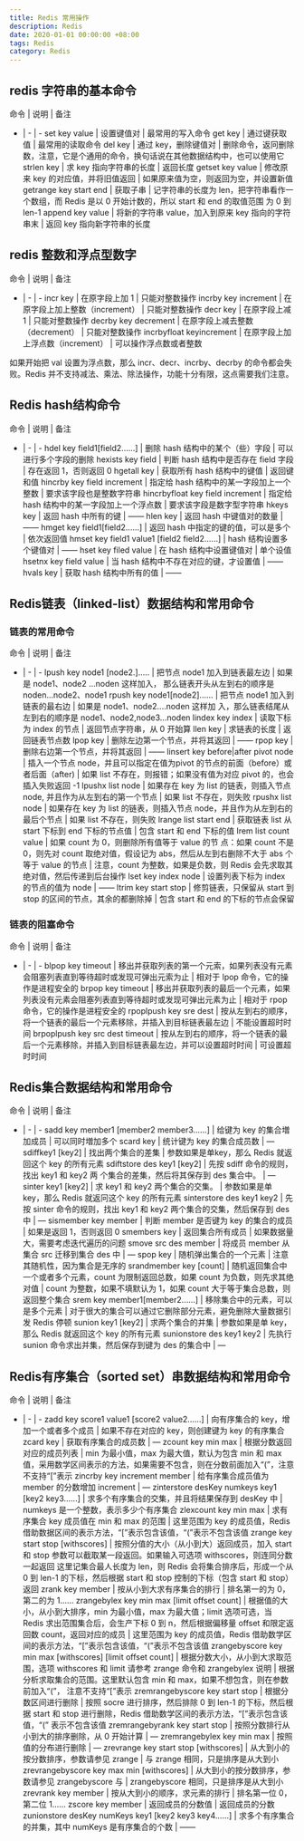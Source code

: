 ```yaml
---
title: Redis 常用操作
description: Redis
date: 2020-01-01 00:00:00 +08:00
tags: Redis
category: Redis
---
```


## redis 字符串的基本命令

命令 | 说明 | 备注
- | - | -
set key value | 设置键值对 | 最常用的写入命令
get key | 通过键获取值 | 最常用的读取命令
del key | 通过 key，删除键值对 | 删除命令，返冋删除数，注意，它是个通用的命令，换句话说在其他数据结构中，也可以使用它
strlen key | 求 key 指向字符串的长度 | 返回长度
getset key value | 修改原来 key 的对应值，并将旧值返回 | 如果原来值为空，则返回为空，并设置新值
getrange key start end | 获取子串 | 记字符串的长度为 len，把字符串看作一个数组，而 Redis 是以 0 开始计数的，所以 start 和 end 的取值范围 为 0 到 len-1
append key value | 将新的字符串 value，加入到原来 key 指向的字符串末 | 返回 key 指向新字符串的长度

## redis 整数和浮点型数字

命令 | 说明 | 备注
- | - | -
incr key | 在原字段上加 1 | 只能对整数操作
incrby key increment | 在原字段上加上整数（increment） | 只能对整数操作
decr key | 在原字段上减 1 | 只能对整数操作
decrby key decrement | 在原字段上减去整数（decrement） | 只能对整数操作
incrbyfloat keyincrement | 在原字段上加上浮点数（increment） | 可以操作浮点数或者整数

如果开始把 val 设置为浮点数，那么 incr、decr、incrby、decrby 的命令都会失败。Redis 并不支持减法、乘法、除法操作，功能十分有限，这点需要我们注意。

## Redis hash结构命令

命令 | 说明 | 备注
- | - | -
hdel key field1[field2......] | 删除 hash 结构中的某个（些）字段 | 可以进行多个字段的删除
hexists key field | 判断 hash 结构中是否存在 field 字段 | 存在返回 1，否则返回 0
hgetall key | 获取所有 hash 结构中的键值 | 返回键和值
hincrby key field increment | 指定给 hash 结构中的某一字段加上一个整数 | 要求该字段也是整数字符串
hincrbyfloat key field increment | 指定给 hash 结构中的某一字段加上一个浮点数 | 要求该字段是数字型字符串
hkeys key | 返回 hash 中所有的键 | ——
hlen key | 返回 hash 中键值对的数量 | ——
hmget key field1[field2......] | 返回 hash 中指定的键的值，可以是多个 | 依次返回值
hmset key field1 value1 [field2 field2......] | hash 结构设置多个键值对 | ——
hset key filed value | 在 hash 结构中设置键值对 | 单个设值
hsetnx key field value | 当 hash 结构中不存在对应的键，才设置值 | ——
hvals key | 获取 hash 结构中所有的值 | ——


## Redis链表（linked-list）数据结构和常用命令


### 链表的常用命令

命令 | 说明 | 备注
- | - | -
lpush key node1 [node2.].....  | 把节点 node1 加入到链表最左边 | 如果是 node1、node2 ...noden 这样加入， 那么链表开头从左到右的顺序是 noden...node2、node1
rpush key node1[node2]...... | 把节点 node1 加入到链表的最右边 | 如果是 node1、node2....noden 这样加  入，那么链表结尾从左到右的顺序是 node1、node2,node3...noden
lindex key index | 读取下标为 index 的节点 | 返回节点字符串，从 0 开始算
llen key | 求链表的长度 | 返回链表节点数
lpop key | 删除左边第一个节点，并将其返回 | ——
rpop key | 删除右边第一个节点，并将其返回 | ——
linsert key before|after pivot node | 插入一个节点 node，并且可以指定在值为pivot 的节点的前面（before）或者后面（after) | 如果 list 不存在，则报错；如果没有值为对应 pivot 的，也会插入失败返回 -1
lpushx list node  | 如果存在 key 为 list 的链表，则插入节点 node, 并且作为从左到右的第一个节点 | 如果 list 不存在，则失败
rpushx list node | 如果存在 key 为 list 的链表，则插入节点 node，并且作为从左到右的最后个节点 | 如果 list 不存在，则失败
lrange list start end | 获取链表 list 从 start 下标到 end 下标的节点值 | 包含 start 和 end 下标的值
lrem list count value | 如果 count 为 0，则删除所有值等于 value 的节 点：如果 count 不是 0，则先对 count 取绝对值，假设记为 abs，然后从左到右删除不大于 abs 个等于 value 的节点 | 注意，count 为整数，如果是负数，则 Redis 会先求取其绝对值，然后传递到后台操作
lset key index node | 设置列表下标为 index 的节点的值为 node | ——
ltrim key start stop | 修剪链表，只保留从 start 到 stop 的区间的节点，其余的都删除掉 | 	包含 start 和 end 的下标的节点会保留


### 链表的阻塞命令

命令 | 说明 | 备注
- | - | -
blpop key timeout | 移出并获取列表的第一个元索，如果列表没有元素会阻塞列表直到等待超时或发现可弹出元索为止 | 相对于 lpop 命令，它的操作是进程安全的
brpop key timeout | 移出并获取列表的最后一个元素，如果列表没有元素会阻塞列表直到等待超时或发现可弹出元素为止 | 相对于 rpop 命令，它的操作是进程安全的
rpoplpush key sre dest | 按从左到右的顺序，将一个链表的最后一个元素移除，并插入到目标链表最左边 | 不能设置超时时间
brpoplpush key src dest timeout | 按从左到右的顺序，将一个链表的最后一个元素移除，并插入到目标链表最左边，并可以设置超时时间 | 	可设置超时时间


## Redis集合数据结构和常用命令

命令 | 说明 | 备注
- | - | -
sadd key member1 [member2 member3......] | 给键为 key 的集合増加成员 | 可以同时増加多个
scard key | 统计键为 key 的集合成员数 | —
sdiffkey1 [key2] | 找出两个集合的差集 | 参数如果是单key，那么 Redis 就返回这个 key 的所有元素
sdiftstore des key1 [key2] | 先按 sdiff 命令的规则，找出 key1 和 key2 两 个集合的差集，然后将其保存到 des 集合中。 | 	—
sinter key1 [key2] | 求 key1 和 key2 两个集合的交集。 | 参数如果是单 key，那么 Redis 就返冋这个 key 的所有元素
sinterstore des key1 key2 | 先按 sinter 命令的规则，找出 key1 和 key2 两个集合的交集，然后保存到 des 中 | —
sismember key member | 判断 member 是否键为 key 的集合的成员 | 如果是返回 1，否则返回 0
smembers key | 返回集合所有成员 | 如果数据量大，需要考虑迭代遍历的问题
smove src des member | 将成员 member 从集合 src 迁移到集合 des 中 | —
spop key | 随机弹出集合的一个元素 | 注意其随机性，因为集合是无序的
srandmember key [count] | 随机返回集合中一个或者多个元素，count 为限制返回总数，如果 count 为负数，则先求其绝对值 | count 为整数，如果不填默认为 1，如果 count 大于等于集合总数，则返回整个集合
srem key member1[member2......] | 移除集合中的元素，可以是多个元素 | 对于很大的集合可以通过它删除部分元素，避免删除大量数据引发 Redis 停顿
sunion key1 [key2] | 求两个集合的并集 | 参数如果是单 key，那么 Redis 就返回这个 key 的所有元素
sunionstore des key1 key2 | 先执行 sunion 命令求出并集，然后保存到键为 des 的集合中 | —

## Redis有序集合（sorted set）串数据结构和常用命令

命令 | 说明 | 备注
- | - | -
zadd key score1 value1 [score2 value2......] | 向有序集合的 key，增加一个或者多个成员 | 如果不存在对应的 key，则创建键为 key 的有序集合
zcard key | 获取有序集合的成员数 | —
zcount key min max  | 根据分数返回对应的成员列表 | min 为最小值，max 为最大值，默认为包含 min 和 max 值，采用数学区间表示的方法，如果需要不包含，则在分数前面加入“(”，注意不支持“[”表示
zincrby key increment member | 给有序集合成员值为 member 的分数增加 increment | —
zinterstore desKey numkeys key1 [key2 key3......] | 求多个有序集合的交集，并且将结果保存到 desKey 中 | numkeys 是一个整数，表示多少个有序集合
zlexcount key min max | 求有序集合 key 成员值在 min 和 max 的范围 | 这里范围为 key 的成员值，Redis 借助数据区间的表示方法，“[”表示包含该值，“(”表示不包含该值
zrange key start stop [withscores] | 按照分值的大小（从小到大）返回成员，加入 start 和 stop 参数可以截取某一段返回。如果输入可选项 withscores，则连同分数一起返回	这里记集合最人长度为 len，则 Redis 会将集合排序后，形成一个从 0 到 len-1 的下标，然后根据 start 和 stop 控制的下标（包含 start 和 stop）返回
zrank key member | 按从小到大求有序集合的排行 | 排名第一的为 0，第二的为 1……
zrangebylex key min max [limit offset count] | 根据值的大小，从小到大排序，min 为最小值，max 为最大值；limit 选项可选，当 Redis 求出范围集合后，会生产下标 0 到 n，然后根据偏移量 offset 和限定返回数 count，返回对应的成员 | 这里范围为 key 的成员值，Redis 借助数学区间的表示方法，“[”表示包含该值，“(”表示不包含该值 
zrangebyscore key min max [withscores] [limit offset count] | 根据分数大小，从小到大求取范围，选项 withscores 和 limit 请参考 zrange 命令和 zrangebylex 说明 | 根据分析求取集合的范围。这里默认包含 min 和 max，如果不想包含，则在参数前加入“(”， 注意不支持“[”表示
zremrangebyscore key start stop | 根据分数区间进行删除 | 按照 socre 进行排序，然后排除 0 到 len-1 的下标，然后根据 start 和 stop 进行删除，Redis 借助数学区间的表示方法，“[”表示包含该值，“(” 表示不包含该值
zremrangebyrank key start stop | 按照分数排行从小到大的排序删除，从 0 开始计算 | —
zremrangebylex key min max | 按照值的分布进行删除 | —
zrevrange key start stop [withscores] | 从大到小的按分数排序，参数请参见 zrange | 与 zrange 相同，只是排序是从大到小
zrevrangebyscore key max min [withscores] | 从大到小的按分数排序，参数请参见 zrangebyscore	与 | zrangebyscore 相同，只是排序是从大到小
zrevrank key member | 按从大到小的顺序，求元素的排行 | 排名第一位 0，第二位 1......
zscore key member | 返回成员的分数值 | 返回成员的分数
zunionstore desKey numKeys key1 [key2 key3 key4......] | 求多个有序集合的并集，其中 numKeys 是有序集合的个数 | ——